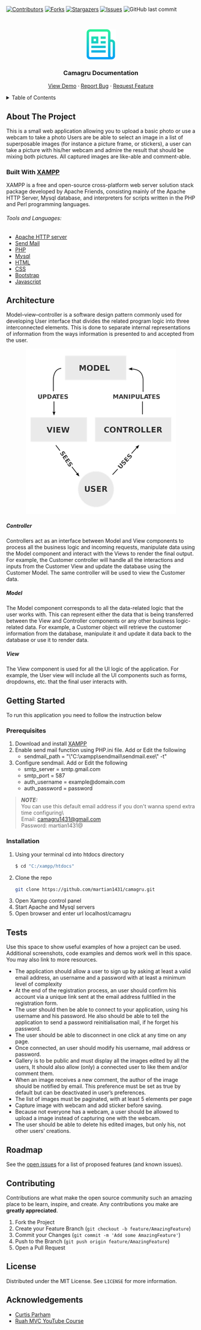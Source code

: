<!-- PROJECT SHIELDS -->
<!--
*** I'm using markdown "reference style" links for readability.
*** Reference links are enclosed in brackets [ ] instead of parentheses ( ).
*** See the bottom of this document for the declaration of the reference variables
*** for contributors-url, forks-url, etc. This is an optional, concise syntax you may use.
*** https://www.markdownguide.org/basic-syntax/#reference-style-links
-->
[![Contributors][contributors-shield]][contributors-url]
[![Forks][forks-shield]][forks-url]
[![Stargazers][stars-shield]][stars-url]
[![Issues][issues-shield]][issues-url]
![GitHub last commit](https://img.shields.io/github/last-commit/martian1431/camagru?style=for-the-badge)

<!-- PROJECT LOGO -->
<br />

<p align="center">
  <a href="https://github.com/martian1431/camagru">
    <img src="images/logo.png" alt="Logo" width="80" height="80">
  </a>
  <h3 align="center">Camagru Documentation</h3>
  <p align="center">
    <a href="https://github.com/martian1431/camagru">View Demo</a>
    ·
    <a href="https://github.com/martian1431/camagru/issues">Report Bug</a>
    ·
    <a href="https://github.com/martian1431/camagru/issues">Request Feature</a>
  </p>
</p>

<!-- TABLE OF CONTENTS -->
<details>
  <summary>Table of Contents</summary>
  <ol>
    <li>
      <a href="#about-the-project">About The Project</a>
      <ul>
        <li><a href="#built-with">Built With</a></li>
      </ul>
    </li>
    <li>
      <a href="#getting-started">Getting Started</a>
      <ul>
        <li><a href="#prerequisites">Prerequisites</a></li>
        <li><a href="#installation">Installation</a></li>
      </ul>
    </li>
    <li><a href="#architecture">Architecture</a></li>
    <li><a href="#tests">Tests</a></li>
    <li><a href="#roadmap">Roadmap</a></li>
    <li><a href="#contributing">Contributing</a></li>
    <li><a href="#license">License</a></li>
    <li><a href="#contact">Contact</a></li>
    <li><a href="#acknowledgements">Acknowledgements</a></li>
  </ol>
</details>



<!-- ABOUT THE PROJECT -->
## About The Project

<!-- [![Product Name Screen Shot][product-screenshot]](https://example.com) -->

This is a small web application allowing you to upload a basic photo or use a webcam to take a photo
Users are be able to select an image in a list of superposable images (for instance a picture frame, or stickers), 
a user can take a picture with his/her webcam and admire the result that should be mixing both pictures. 
All captured images are like-able and comment-able.

### Built With [XAMPP](https://www.apachefriends.org/index.html)

XAMPP is a free and open-source cross-platform web server solution stack package developed by Apache Friends, 
consisting mainly of the Apache HTTP Server, Mysql database, and interpreters for scripts written in the PHP 
and Perl programming languages. 

###### *Tools and Languages:*
* [Apache HTTP server](https://httpd.apache.org/)
* [Send Mail]()
* [PHP](https://www.php.net/)
* [Mysql](https://www.mysql.com/)
* [HTML](https://developer.mozilla.org/en-US/docs/Web/HTML)
* [CSS](https://www.w3.org/Style/CSS/Overview.en.html)
* [Bootstrap](https://getbootstrap.com)
* [Javascript](https://www.javascript.com/)

<!-- Architecture -->
## Architecture
 Model–view–controller is a software design pattern commonly used for developing 
 User interface that divides the related program logic into three interconnected elements. 
 This is done to separate internal representations of information from the ways 
 information is presented to and accepted from the user.
 
 <p align="center">
    <img src="images/screenshot1.png" alt="Architecture Screen Shot">
 </p>
 
##### *Controller*
Controllers act as an interface between Model and View components to process all the business logic 
and incoming requests, manipulate data using the Model component and interact with the Views to render 
the final output. For example, the Customer controller will handle all the interactions and inputs 
from the Customer View and update the database using the Customer Model. The same controller will be 
used to view the Customer data.
 
 ##### *Model*
  The Model component corresponds to all the data-related logic that the user works with. 
  This can represent either the data that is being transferred between the View and Controller 
  components or any other business logic-related data. For example, a Customer object will 
  retrieve the customer information from the database, manipulate it and update it data back 
  to the database or use it to render data.
  
  ##### *View*
  The View component is used for all the UI logic of the application. For example, the User view 
  will include all the UI components such as forms, dropdowns, etc. that the final user interacts with.


<!-- GETTING STARTED -->
## Getting Started

To run this application you need to follow the instruction below 

### Prerequisites
  <ol>
    <li>Download and install <a href=""> XAMPP </a></li>
    <li>
        Enable send mail function using PHP.ini file. Add or Edit the following
        <ul>
            <li>
                sendmail_path = "\"C:\xampp\sendmail\sendmail.exe\" -t"
            </li>
        </ul>
    </li>
    <li>
        Configure sendmail. Add or Edit the following
        <ul>
            <li>
                smtp_server = smtp.gmail.com
            </li>
            <li>
                smtp_port = 587
            </li>
            <li>
                auth_username = example@domain.com
            </li>
            <li>
                auth_password = password
            </li>
        </ul>
    </li>
  </ol>


> **_NOTE:_**  
>You can use this default email address if you don't wanna spend extra time configuring\  
>Email: camagru1431@gmail.com\
>Password: martian1431@


### Installation

1. Using your terminal cd into htdocs directory
    ```sh
   $ cd "C:/xampp/htdocs"
   ```
2. Clone the repo
   ```sh
   git clone https://github.com/martian1431/camagru.git
   ```
3. Open Xampp control panel
4. Start Apache and Mysql servers
5. Open browser and enter url localhost/camagru

<!-- USAGE EXAMPLES -->
## Tests

Use this space to show useful examples of how a project can be used. Additional screenshots, code examples and demos work well in this space. You may also link to more resources.

  <ul>
    <li>
        The application should allow a user to sign up by asking at least a valid email address,
        an username and a password with at least a minimum level of complexity
    </li>
    <li>
        At the end of the registration process, an user should confirm his account via a unique 
        link sent at the email address fullfiled in the registration form.
    </li>
    <li>
        The user should then be able to connect to your application, using his username and his 
        password. He also should be able to tell the application to send a password reinitialisation 
        mail, if he forget his password.
    </li>
    <li>
        The user should be able to disconnect in one click at any time on any page.
    </li>
    <li>
        Once connected, an user should modify his username, mail address or password.
    </li>
    <li>
        Gallery is to be public and must display all the images edited by all the users, It should also 
        allow (only) a connected user to like them and/or comment them.
    </li>
    <li>
        When an image receives a new comment, the author of the image should be notified by email. 
        This preference must be set as true by default but can be deactivated in user’s preferences.
    </li>
    <li>
        The list of images must be paginated, with at least 5 elements per page
    </li>
    <li>
        Capture image with webcam and add sticker before saving.
    </li>
    <li>
        Because not everyone has a webcam, a user should be allowed to upload a image instead of 
        capturing one with the webcam.
    </li>
    <li>
        The user should be able to delete his edited images, but only his, not other users’ creations.
    </li>
  </ul>



<!-- ROADMAP -->
## Roadmap

See the [open issues](https://github.com/martian1431/camagru/issues) for a list of proposed features (and known issues).



<!-- CONTRIBUTING -->
## Contributing

Contributions are what make the open source community such an amazing place to be learn, inspire, and create. Any contributions you make are **greatly appreciated**.

1. Fork the Project
2. Create your Feature Branch (`git checkout -b feature/AmazingFeature`)
3. Commit your Changes (`git commit -m 'Add some AmazingFeature'`)
4. Push to the Branch (`git push origin feature/AmazingFeature`)
5. Open a Pull Request



<!-- LICENSE -->
## License

Distributed under the MIT License. See `LICENSE` for more information.

<!-- ACKNOWLEDGEMENTS -->
## Acknowledgements
* [Curtis Parham](https://bitbucket.org/parhamcurtis/ruahmvcyoutubecourse/src/master/)
* [Ruah MVC YouTube Course](https://www.youtube.com/watch?v=rkaLJrYnpOM&list=PLFPkAJFH7I0keB1qpWk5qVVUYdNLTEUs3&index=1&ab_channel=CurtisParham)

<!--
* [Img Shields](https://shields.io)
* [Choose an Open Source License](https://choosealicense.com)
* [GitHub Pages](https://pages.github.com)
* [Animate.css](https://daneden.github.io/animate.css)
* [Loaders.css](https://connoratherton.com/loaders)
* [Slick Carousel](https://kenwheeler.github.io/slick)
* [Smooth Scroll](https://github.com/cferdinandi/smooth-scroll)
* [Sticky Kit](http://leafo.net/sticky-kit)
* [JVectorMap](http://jvectormap.com)
* [Font Awesome](https://fontawesome.com)
-->




<!-- MARKDOWN LINKS & IMAGES -->
<!-- https://www.markdownguide.org/basic-syntax/#reference-style-links -->
[contributors-shield]: https://img.shields.io/github/contributors/martian1431/camagru.svg?style=for-the-badge
[contributors-url]: https://github.com/martian1431/camagru/graphs/contributors
[forks-shield]: https://img.shields.io/github/forks/martian1431/camagru.svg?style=for-the-badge
[forks-url]: https://github.com/martian1431/camagru/network/members
[stars-shield]: https://img.shields.io/github/stars/martian1431/camagru.svg?style=for-the-badge
[stars-url]: https://github.com/martian1431/camagru/stargazers
[issues-shield]: https://img.shields.io/github/issues/martian1431/camagru.svg?style=for-the-badge
[issues-url]: https://github.com/martian1431/camagru/issues
[license-shield]: https://img.shields.io/github/license/martian1431/camagru.svg?style=for-the-badge
[license-url]: https://github.com/martian1431/camagru/blob/master/LICENSE.txt
[linkedin-shield]: https://img.shields.io/badge/-LinkedIn-black.svg?style=for-the-badge&logo=linkedin&colorB=555
[linkedin-url]: https://linkedin.com/in/othneildrew
[product-screenshot]: images/screenshot.png
[product-screenshot1]: images/screenshot1.png 
[last-commit-shield]: https://img.shields.io/github/contributors/martian1431/camagru.svg?style=for-the-badge
[last-commit-url]: https://github.com/martian1431/camagru/graphs/contributors

